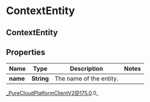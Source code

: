 # ContextEntity

## ContextEntity

## Properties

|Name | Type | Description | Notes|
|------------ | ------------- | ------------- | -------------|
| **name** | **String** | The name of the entity. | |



_PureCloudPlatformClientV2@175.0.0_
